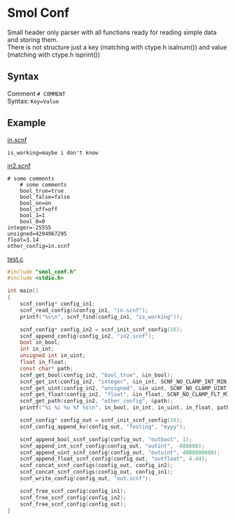 # Smol Conf
Small header only parser with all functions ready for reading simple data and storing them. <br/>
There is not structure just a key (matching with ctype.h isalnum()) and value (matching with ctype.h isprint())<br/>

## Syntax
Comment ```# COMMENT ```<br/>
Syntax: ```Key=Value```

## Example
[in.scnf](/in.scnf)
```
is_working=maybe i don't know
```
[in2.scnf](/in2.scnf)
```
# some comments
    # some comments
    bool_true=true
    bool_false=false
    bool_on=on
    bool_off=off
    bool_1=1
    bool_0=0
integer=-25555
unsigned=4294967295
float=3.14
other_config=in.scnf
```
[test.c](/test.c)
```c
#include "smol_conf.h"
#include <stdio.h>

int main()
{
    scnf_config* config_in1;
    scnf_read_config(&config_in1, "in.scnf");
    printf("%s\n", scnf_find(config_in1, "is_working"));

    scnf_config* config_in2 = scnf_init_scnf_config(16);
    scnf_append_config(config_in2, "in2.scnf");
    bool in_bool;
    int in_int;
    unsigned int in_uint;
    float in_float;
    const char* path;
    scnf_get_bool(config_in2, "bool_true", &in_bool);
    scnf_get_int(config_in2, "integer", &in_int, SCNF_NO_CLAMP_INT_MIN, SCNF_NO_CLAMP_INT_MAX);
    scnf_get_uint(config_in2, "unsigned", &in_uint, SCNF_NO_CLAMP_UINT_MIN, SCNF_NO_CLAMP_UINT_MAX);
    scnf_get_float(config_in2, "float", &in_float, SCNF_NO_CLAMP_FLT_MIN, SCNF_NO_CLAMP_FLT_MAX);
    scnf_get_path(config_in2, "other_config", &path);
    printf("%i %i %u %f %s\n", in_bool, in_int, in_uint, in_float, path);

    scnf_config* config_out = scnf_init_scnf_config(16);
    scnf_config_append_kv(config_out, "Testing", "eyyy");

    scnf_append_bool_scnf_config(config_out, "outbool", 1);
    scnf_append_int_scnf_config(config_out, "outint", -888888);
    scnf_append_uint_scnf_config(config_out, "outuint", 4000000000);
    scnf_append_float_scnf_config(config_out, "outfloat", 4.44);
    scnf_concat_scnf_configs(config_out, config_in2);
    scnf_concat_scnf_configs(config_out, config_in1);
    scnf_write_config(config_out, "out.scnf");

    scnf_free_scnf_config(config_in1);
    scnf_free_scnf_config(config_in2);
    scnf_free_scnf_config(config_out);
}
```